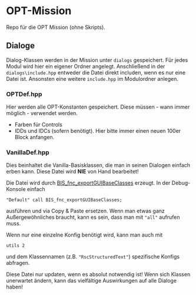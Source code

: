 # OPT-Mission
Repo für die OPT Mission (ohne Skripts).


## Dialoge
Dialog-Klassen werden in der Mission unter `dialogs` gespeichert. Für jedes Modul wird hier ein eigener Ordner angelegt.
Anschließend in der `dialogs\include.hpp` entweder die Datei direkt includen, wenn es nur eine Datei ist. Ansonsten eine weitere `include.hpp` im Modulordner anlegen.


### OPTDef.hpp
Hier werden alle OPT-Konstanten gespeichert.
Diese müssen - wann immer möglich - verwendet werden.
- Farben für Controls
- IDDs und IDCs (sofern benötigt). Hier bitte immer einen neuen 100er Block anfangen.

### VanillaDef.hpp
Dies beinhaltet die Vanilla-Basisklassen, die man in seinen Dialogen einfach erben kann.
Diese Datei wird **NIE** von Hand bearbeitet!

Die Datei wird durch  [BIS_fnc_exportGUIBaseClasses](https://community.bistudio.com/wiki/BIS_fnc_exportGUIBaseClasses) erzeugt.
In der Debug-Konsole einfach
````
"Default" call BIS_fnc_exportGUIBaseClasses;
````
ausführen und via Copy & Paste ersetzen. Wenn man etwas ganz Außergewöhnliches braucht, kann es sein, dass man mit `"all"` aufrufen muss.

Wenn nur eine einzelne Konfig benötigt wird, kann man auch mit
````
utils 2
````
und dem Klassennamen (z.B. `"RscStructuredText"`) spezifische Konfigs abfragen.


Diese Datei nur updaten, wenn es absolut notwendig ist! Wenn sich Klassen unerwartet ändern, kann das vielfältige Auswirkungen auf alle Dialoge haben!